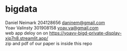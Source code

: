 # bigdata
Daniel Neimark 204128656 daninem@gmail.com\
Yoav Valinsty 301908158 yoav.va@gmail.com\
web app deloy on on https://yoavv-bigd-private-display-xip7n8.streamlit.app/ \
zip and pdf of our paper is inside this repo
